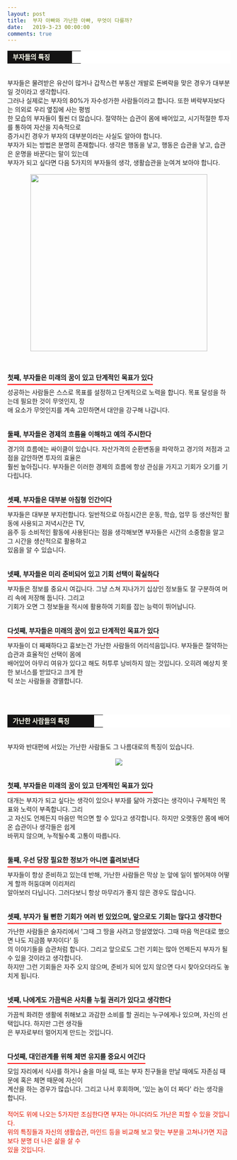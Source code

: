 ```yaml
---
layout: post
title:  부자 아빠와 가난한 아빠, 무엇이 다를까?
date:   2019-3-23 00:00:00
comments: true
---
```








<div><table width="99%" bgcolor="#ffffff" cellspacing="1" cellpadding="2"><tbody><tr><td width="130" bgcolor="#141313" style-="border-bottom:#141313 1px solid; border-left:#141313 1px solid; border-top:#141313 1px solid; &#13;&#10;border-right:#141313 1px solid"><span style="color: rgb(0, 0, 0); font-family: 맑은 고딕, dotum, verdana; font-size: 11pt;"><strong><span syle="font-size:11pt"><font color="#fffff0">&nbsp;부자들의 특징</font></span></strong></span></td><td style="border-width: 0px 0px 1px; border-style: solid; border-color: rgb(255, 255, 255) rgb(255, 255, 255) rgb(20, 19, 19);"><span style="font-size: 11pt;"><font color="#000000">&nbsp;</font></span></td></tr></tbody></table><br>부자들은 물려받은 유산이 많거나 갑작스런 부동산 개발로 돈벼락을 맞은 경우가 대부분일 것이라고 생각합니다.<br>그러나 실제로는 부자의 80%가 자수성가한 사람들이라고 합니다. 또한 벼락부자보다는 의외로 우리 옆집에 사는 평범<br> 한 모습의 부자들이 훨씬 더 많습니다. 절약하는 습관이 몸에 배어있고, 시기적절한 투자를 통하여 자산을 지속적으로<br> 증가시킨 경우가 부자의 대부분이라는 사실도 알아야 합니다.<br>부자가 되는 방법은 분명히 존재합니다. 생각은 행동을 낳고, 행동은 습관을 낳고, 습관은 운명을 바꾼다는 말이 있는데<br> 부자가 되고 싶다면&nbsp;다음 5가지의&nbsp;부자들의 생각, 생활습관을 눈여겨 보아야 합니다.<br><br><p style="margin: 0px;"><div class="imageblock center" style="text-align: center; clear: both;"><span data-url="https://t1.daumcdn.net/cfile/tistory/1535E6514E0AA7A435?download" data-lightbox="lightbox"><img width="400" height="264" style="height: auto; cursor: pointer; max-width: 100%;" alt="" src="https://t1.daumcdn.net/cfile/tistory/1535E6514E0AA7A435" filename="cfile1.uf@1535E6514E0AA7A435A0C1.jpg" filemime=""></span></div><p></p>
<p style="margin: 0px;">&nbsp;</p><br><h3 style="font: bold 11pt/normal 맑은 고딕, Dotum, Sans-serif; margin: 0px; padding: 0px 0px 5px; border-bottom-color: rgb(255, 0, 0); border-bottom-width: 2px; border-bottom-style: solid; float: left; font-size-adjust: none; font-stretch: normal;">첫째, 부자들은 미래의 꿈이 있고 단계적인 목표가 있다</h3></div><div><br><br>성공하는 사람들은 스스로 목표를 설정하고 단계적으로 노력을 합니다. 목표 달성을 하는데 필요한 것이 무엇인지, 장<br> 애 요소가 무엇인지를 계속 고민하면서 대안을 강구해 나갑니다.<br><br><br><h3 style="font: bold 11pt/normal 맑은 고딕, Dotum, Sans-serif; margin: 0px; padding: 0px 0px 5px; border-bottom-color: rgb(255, 0, 0); border-bottom-width: 2px; border-bottom-style: solid; float: left; font-size-adjust: none; font-stretch: normal;">둘째, 부자들은 경제의 흐름을 이해하고 예의 주시한다</h3><div><br><br>경기의 흐름에는 싸이클이 있습니다. 자산가격의 순환변동을 파악하고 경기의 저점과 고점을 감안하면 투자의 효율은<br> 훨씬 높아집니다. 부자들은 이러한 경제의 흐름에 항상 관심을 가지고 기회가 오기를 기다립니다.<br><br><br><h3 style="font: bold 11pt/normal 맑은 고딕, Dotum, Sans-serif; margin: 0px; padding: 0px 0px 5px; border-bottom-color: rgb(255, 0, 0); border-bottom-width: 2px; border-bottom-style: solid; float: left; font-size-adjust: none; font-stretch: normal;">셋째, 부자들은 대부분 아침형 인간이다</h3><div><br><br>부자들은 대부분 부지런합니다. 일반적으로 아침시간은 운동, 학습, 업무 등 생산적인 활동에 사용되고 저녁시간은 TV,<br>음주 등 소비적인 활동에 사용된다는 점을 생각해보면 부자들은 시간의 소중함을 알고 그 시간을 생산적으로 활용하고<br> 있음을 알 수 있습니다.<br><br><br><h3 style="font: bold 11pt/normal 맑은 고딕, Dotum, Sans-serif; margin: 0px; padding: 0px 0px 5px; border-bottom-color: rgb(255, 0, 0); border-bottom-width: 2px; border-bottom-style: solid; float: left; font-size-adjust: none; font-stretch: normal;">넷째, 부자들은 미리 준비되어 있고 기회 선택이 확실하다</h3><div><br><br>부자들은 정보를 중요시 여깁니다. 그냥 스쳐 지나가기 십상인 정보들도 잘 구분하여 머리 속에 저장해 둡니다. 그리고<br> 기회가 오면 그 정보들을 적시에 활용하여 기회를 잡는 능력이 뛰어납니다.<br><br><br><h3 style="font: bold 11pt/normal 맑은 고딕, Dotum, Sans-serif; margin: 0px; padding: 0px 0px 5px; border-bottom-color: rgb(255, 0, 0); border-bottom-width: 2px; border-bottom-style: solid; float: left; font-size-adjust: none; font-stretch: normal;">다섯째, 부자들은 미래의 꿈이 있고 단계적인 목표가 있다</h3><div><br><br>부자들이 더 째째하다고 흉보는건 가난한 사람들의 어리석음입니다. 부자들은 절약하는 습관과 효율적인 선택이 몸에<br> 배어있어 아무리 여유가 있다고 해도 허투루 낭비하지 않는 것입니다. 오히려 예상치 못한 보너스를 받았다고 크게 한<br> 턱 쏘는 사람들을&nbsp;경멸합니다.<br><br><br><div><br><table width="99%" bgcolor="#ffffff" cellspacing="1" cellpadding="2"><tbody><tr><td width="180" bgcolor="#141313" style-="border-bottom:#141313 1px solid; border-left:#141313 1px solid; border-top:#141313 1px solid; &#13;&#10;border-right:#141313 1px solid"><span style="color: rgb(0, 0, 0); font-family: 맑은 고딕, dotum, verdana; font-size: 11pt;"><strong><span syle="font-size:11pt"><font color="#fffff0">&nbsp;가난한 사람들의 특징</font></span></strong></span></td><td style="border-width: 0px 0px 1px; border-style: solid; border-color: rgb(255, 255, 255) rgb(255, 255, 255) rgb(20, 19, 19);"><span style="font-size: 11pt;"><font color="#000000">&nbsp;</font></span></td></tr></tbody></table><br>부자와 반대편에 서있는 가난한 사람들도 그 나름대로의 특징이 있습니다. <br><br><div class="imageblock center" style="text-align: center; clear: both;"><span data-url="https://t1.daumcdn.net/cfile/tistory/1635E6514E0AA7A436?download" data-lightbox="lightbox"><img src="https://image.shutterstock.com/image-photo/male-beggar-hood-showing-seeking-260nw-694710103.jpg" data-src="//image.shutterstock.com/image-photo/male-beggar-hood-showing-seeking-260nw-694710103.jpg"></span></div><br><br><h3 style="font: bold 11pt/normal 맑은 고딕, Dotum, Sans-serif; margin: 0px; padding: 0px 0px 5px; border-bottom-color: rgb(255, 0, 0); border-bottom-width: 2px; border-bottom-style: solid; float: left; font-size-adjust: none; font-stretch: normal;">첫째, 부자들은 미래의 꿈이 있고 단계적인 목표가 있다</h3><div><br><br>대개는 부자가 되고 싶다는 생각이 있으나 부자를 닮아 가겠다는 생각이나 구체적인 목표와 노력이 부족합니다. 그리<br> 고 자신도 언제든지 마음만 먹으면 할 수 있다고 생각합니다. 하지만 오랫동안 몸에 배어 온 습관이나 생각들은 쉽게<br> 바뀌지 않으며, 누적될수록 고통이 따릅니다.<br><br><br><h3 style="font: bold 11pt/normal 맑은 고딕, Dotum, Sans-serif; margin: 0px; padding: 0px 0px 5px; border-bottom-color: rgb(255, 0, 0); border-bottom-width: 2px; border-bottom-style: solid; float: left; font-size-adjust: none; font-stretch: normal;">둘째, 우선 당장 필요한 정보가 아니면 흘려보낸다</h3><div><br><br>부자들이 항상 준비하고 있는데 반해, 가난한 사람들은 막상 눈 앞에 일이 벌어져야 어떻게 할까 허둥대며 이리저리<br> 알아보러 다닙니다. 그러다보니 항상 마무리가 좋지 않은 경우도 많습니다.<br><br><br><h3 style="font: bold 11pt/normal 맑은 고딕, Dotum, Sans-serif; margin: 0px; padding: 0px 0px 5px; border-bottom-color: rgb(255, 0, 0); border-bottom-width: 2px; border-bottom-style: solid; float: left; font-size-adjust: none; font-stretch: normal;">셋째, 부자가 될 뻔한 기회가 여러 번 있었으며, 앞으로도 기회는 많다고 생각한다</h3><div><br><br>가난한 사람들은 술자리에서&nbsp;'그때 그 땅을 사려고 망설였었다. 그때 마음 먹은대로 했으면 나도 지금쯤 부자이다' 등<br> 의 이야기들을 습관처럼 합니다. 그리고 앞으로도 그런 기회는 많아 언제든지 부자가 될 수 있을 것이라고 생각합니다.<br>하지만 그런 기회들은 자주 오지 않으며, 준비가 되어 있지 않으면 다시 찾아오더라도 놓치게 됩니다.<br><br><br><h3 style="font: bold 11pt/normal 맑은 고딕, Dotum, Sans-serif; margin: 0px; padding: 0px 0px 5px; border-bottom-color: rgb(255, 0, 0); border-bottom-width: 2px; border-bottom-style: solid; float: left; font-size-adjust: none; font-stretch: normal;">넷째, 나에게도 가끔씩은 사치를 누릴 권리가 있다고 생각한다</h3><div><br><br>가끔씩 화려한 생활에 취해보고 과감한 소비를 할 권리는 누구에게나 있으며, 자신의 선택입니다. 하지만 그런 생각들<br> 은 부자로부터 멀어지게 만드는 것입니다.<br><br><br><h3 style="font: bold 11pt/normal 맑은 고딕, Dotum, Sans-serif; margin: 0px; padding: 0px 0px 5px; border-bottom-color: rgb(255, 0, 0); border-bottom-width: 2px; border-bottom-style: solid; float: left; font-size-adjust: none; font-stretch: normal;">다섯째, 대인관계를 위해 체면 유지를 중요시 여긴다</h3><div><br><br>모임 자리에서 식사를 하거나 술을 마실 때, 또는 부자 친구들을 만날 때에도 자존심 때문에 혹은 체면 때문에 자신이<br> 계산을 하는 경우가 많습니다. 그리고 나서 후회하며, '있는 놈이 더 짜다' 라는 생각을 합니다.<br><br><font color="#e31600">적어도 위에 나오는&nbsp;5가지만 조심한다면 부자는 아니더라도 가난은 피할 수 있을 것입니다.&nbsp;<br>위의 특징들과 자신의 생활습관, 마인드 등을 비교해 보고 맞는 부분을 고쳐나가면 지금보다 분명 더 나은 삶을 살 수 <br> 있을 것입니다.</font><br></div></div></div></div></div></div></div></div></div></div></div>